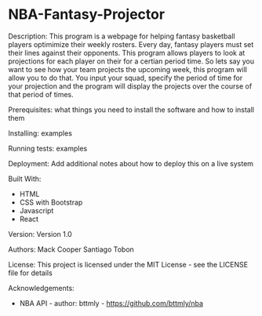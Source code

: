 # NBA-Fantasy-Projector
Description:
This program is a webpage for helping fantasy basketball players optimimize their weekly rosters. Every day, fantasy players must
set their lines against their opponents. This program allows players to look at projections for each player on their for a certian period
time. So lets say you want to see how your team projects the upcoming week, this program will allow you to do that. You input your squad,
specify the period of time for your projection and the program will display the projects over the course of that period of times.

Prerequisites:
what things you need to install the software and how to install them

Installing:
examples

Running tests:
examples

Deployment:
Add additional notes about how to deploy this on a live system

Built With:
- HTML
- CSS with Bootstrap
- Javascript
- React

Version:
Version 1.0

Authors:
Mack Cooper
Santiago Tobon

License:
This project is licensed under the MIT License - see the LICENSE file for details

Acknowledgements:
- NBA API - author: bttmly - https://github.com/bttmly/nba
